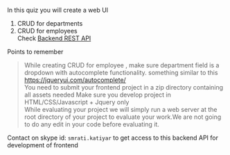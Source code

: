 In this quiz you will create a web UI
1. CRUD for departments
2. CRUD for employees  
Check [Backend REST API](readme.md)

Points to remember
> While creating CRUD for employee , make sure department field is a dropdown with 
autocomplete functionality. something similar to this
>https://jqueryui.com/autocomplete/   
>You need to submit your frontend project in a zip directory containing all assets needed
>Make sure you develop project in HTML/CSS/Javascript + Jquery only  
>While evaluating your project we will simply run a web server at the root directory of your project to evaluate your work.We are not
>going to do any edit in your code before evaluating it.


Contact on skype id: `smrati.katiyar` to get access to this backend API for development of frontend
